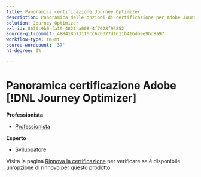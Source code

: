 ```yaml
---
title: Panoramica certificazione Journey Optimizer
description: Panoramica delle opzioni di certificazione per Adobe Journey Optimizer
solution: Journey Optimizer
exl-id: 8676c9b0-fa19-4821-a008-4f7028f95852
source-git-commit: 488418b73116cc626377d1611b41bdbee9bd8a97
workflow-type: tm+mt
source-wordcount: '37'
ht-degree: 0%

---
```


# Panoramica certificazione Adobe [!DNL Journey Optimizer]

**Professionista**

* [Professionista](/help/certifications/ajo/ajo-p-business.md)<!--AD0-E607-->

**Esperto**

* [Sviluppatore](/help/certifications/ajo/ajo-e-developer-23-10.md) <!--AD0-E606-->

Visita la pagina [Rinnova la certificazione](/help/certifications/renew.md) per verificare se è disponibile un&#39;opzione di rinnovo per questo prodotto.
